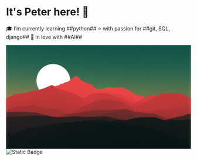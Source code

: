 # It's Peter here! 👋
🎓 I’m currently learning ##python##
⭐ with passion for ##git, SQL, django##
🍪 in love with ##AI##

<img src="https://github.com/Ninja2EatYa/Ninja2EatYa/blob/main/wallpaperflare.com_wallpaper%20(10).jpg" align=right>

<img alt="Static Badge" src="https://img.shields.io/badge/Ninja2EatYa-Python-yellow?logo=codingninjas&logoColor=white">

